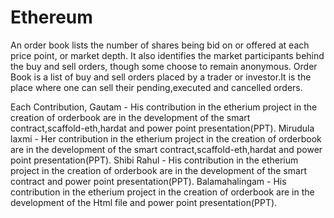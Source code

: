 # Ethereum

An order book lists the number of shares being bid on or offered at each price point, or market depth. It also identifies the market participants behind the buy and sell orders, though some choose to remain anonymous. Order Book is a list of buy and sell orders placed by a trader or investor.It is the place where one can sell their pending,executed and cancelled orders.

Each Contribution,
Gautam - His contribution in the etherium project in the creation of orderbook are in the development of the smart contract,scaffold-eth,hardat and power point presentation(PPT).
Mirudula laxmi - Her contribution in the etherium project in the creation of orderbook are in the development of the smart contract,scaffold-eth,hardat and power point presentation(PPT).
Shibi Rahul - His contribution in the etherium project in the creation of orderbook are in the development of the smart contract and power point presentation(PPT).
Balamahalingam - His contribution in the etherium project in the creation of orderbook are in the development of the Html file and power point presentation(PPT).
